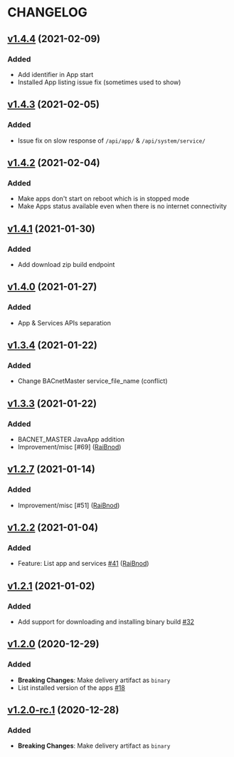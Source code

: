 # CHANGELOG
## [v1.4.4](https://github.com/NubeIO/rubix-service/tree/v1.4.4) (2021-02-09)
### Added
- Add identifier in App start
- Installed App listing issue fix (sometimes used to show)

## [v1.4.3](https://github.com/NubeIO/rubix-service/tree/v1.4.3) (2021-02-05)
### Added
- Issue fix on slow response of `/api/app/` & `/api/system/service/`

## [v1.4.2](https://github.com/NubeIO/rubix-service/tree/v1.4.2) (2021-02-04)
### Added
- Make apps don't start on reboot which is in stopped mode
- Make Apps status available even when there is no internet connectivity


## [v1.4.1](https://github.com/NubeIO/rubix-service/tree/v1.4.1) (2021-01-30)
### Added
- Add download zip build endpoint

## [v1.4.0](https://github.com/NubeIO/rubix-service/tree/v1.4.0) (2021-01-27)
### Added
- App & Services APIs separation


## [v1.3.4](https://github.com/NubeIO/rubix-service/tree/v1.3.3) (2021-01-22)
### Added
- Change BACnetMaster service_file_name (conflict)

## [v1.3.3](https://github.com/NubeIO/rubix-service/tree/v1.3.3) (2021-01-22)
### Added
- BACNET_MASTER JavaApp addition
- Improvement/misc [\#69] ([RaiBnod](https://github.com/RaiBnod))

## [v1.2.7](https://github.com/NubeIO/rubix-service/tree/v1.2.2) (2021-01-14)
### Added
- Improvement/misc [\#51] ([RaiBnod](https://github.com/RaiBnod))

## [v1.2.2](https://github.com/NubeIO/rubix-service/tree/v1.2.2) (2021-01-04)
### Added
- Feature: List app and services [\#41](https://github.com/NubeIO/rubix-service/pull/41) ([RaiBnod](https://github.com/RaiBnod))

## [v1.2.1](https://github.com/NubeIO/rubix-service/tree/v1.2.1) (2021-01-02)
### Added
- Add support for downloading and installing binary build [\#32](https://github.com/NubeIO/rubix-service/issues/32)
## [v1.2.0](https://github.com/NubeIO/rubix-service/tree/v1.2.0) (2020-12-29)
### Added
- **Breaking Changes**: Make delivery artifact as `binary`
- List installed version of the apps [#18](https://github.com/NubeIO/rubix-service/issues/18)

## [v1.2.0-rc.1](https://github.com/NubeIO/rubix-service/tree/v1.2.0-rc.1) (2020-12-28)
### Added
- **Breaking Changes**: Make delivery artifact as `binary`

